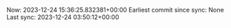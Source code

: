 Now: 2023-12-24 15:36:25.832381+00:00 Earliest commit since sync: None Last sync: 2023-12-24 03:50:12+00:00
